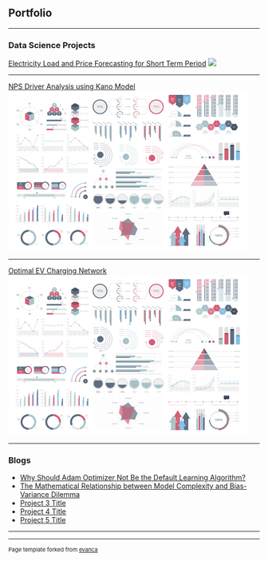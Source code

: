 ## Portfolio

---

### Data Science Projects 

[Electricity Load and Price 
Forecasting for Short 
Term Period](/sample_page)
<img src="images/tempsnip.png?raw=true"/>

---
[NPS Driver Analysis using Kano Model](/pdf/sample_presentation.pdf)
<img src="images/dummy_thumbnail.jpg?raw=true"/>

---
[Optimal EV Charging Network](http://example.com/)
<img src="images/dummy_thumbnail.jpg?raw=true"/>

---

### Blogs

- [Why Should Adam Optimizer Not Be the Default Learning Algorithm?](https://pub.towardsai.net/why-adam-optimizer-should-not-be-the-default-learning-algorithm-a2b8d019eaa0)
- [The Mathematical Relationship between Model Complexity and Bias-Variance Dilemma]([http://example.com/](https://pub.towardsai.net/the-mathematical-relationship-between-model-complexity-and-bias-variance-dilemma-c2c713dbe495))
- [Project 3 Title](http://example.com/)
- [Project 4 Title](http://example.com/)
- [Project 5 Title](http://example.com/)

---




---
<p style="font-size:11px">Page template forked from <a href="https://github.com/evanca/quick-portfolio">evanca</a></p>
<!-- Remove above link if you don't want to attibute -->
